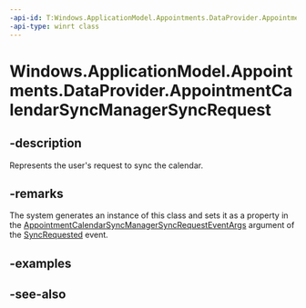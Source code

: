 ```yaml
---
-api-id: T:Windows.ApplicationModel.Appointments.DataProvider.AppointmentCalendarSyncManagerSyncRequest
-api-type: winrt class
---
```


<!-- Class syntax.
public class AppointmentCalendarSyncManagerSyncRequest : Windows.ApplicationModel.Appointments.DataProvider.IAppointmentCalendarSyncManagerSyncRequest
-->

# Windows.ApplicationModel.Appointments.DataProvider.AppointmentCalendarSyncManagerSyncRequest

## -description
Represents the user's request to sync the calendar.

## -remarks
The system generates an instance of this class and sets it as a property in the [AppointmentCalendarSyncManagerSyncRequestEventArgs](appointmentcalendarsyncmanagersyncrequesteventargs.md) argument of the [SyncRequested](appointmentdataproviderconnection_syncrequested.md) event.

## -examples

## -see-also
